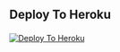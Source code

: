 ## Deploy To Heroku<p align="center">
[![Deploy To Heroku](https://www.herokucdn.com/deploy/button.svg)](https://heroku.com/deploy?template=https://github.com/hackercoder24/Ownerhub)<p align="center">


